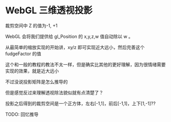 # WebGL 三维透视投影

裁剪空间中 Z 的值为-1, +1

WebGL 会将我们提供给 gl_Position 的 x,y,z,w 值自动除以 w 。

从最简单的缩放实现的开始讲，xy/z 即可实现近大远小，然后完善这个 fudgeFactor 的值

这个和一般的教程的教法不太一样，但是确实比其他的更好理解，因为很情绪需要实现的效果，就是近大远小

不过没说投影矩阵是怎么推导的

但是感觉反过来理解透视除法貌似就有点清楚了？

投影之后得到的裁剪空间是一个正方体，左右[-1,1]，前后[-1,1]，上下[1,-1]??

TODO: 回忆推导
